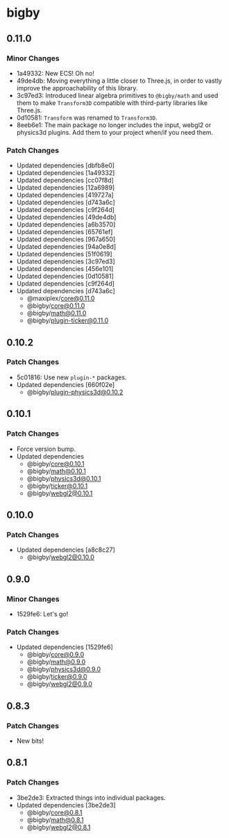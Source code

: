 # bigby

## 0.11.0

### Minor Changes

- 1a49332: New ECS! Oh no!
- 49de4db: Moving everything a little closer to Three.js, in order to vastly improve the approachability of this library.
- 3c97ed3: Introduced linear algebra primitives to `@bigby/math` and used them to make `Transform3D` compatible with third-party libraries like Three.js.
- 0d10581: `Transform` was renamed to `Transform3D`.
- 8eeb6e1: The main package no longer includes the input, webgl2 or physics3d plugins. Add them to your project when/if you need them.

### Patch Changes

- Updated dependencies [dbfb8e0]
- Updated dependencies [1a49332]
- Updated dependencies [cc07f8d]
- Updated dependencies [12a6989]
- Updated dependencies [419727a]
- Updated dependencies [d743a6c]
- Updated dependencies [c9f264d]
- Updated dependencies [49de4db]
- Updated dependencies [a6b3570]
- Updated dependencies [65761ef]
- Updated dependencies [967a650]
- Updated dependencies [94a0e8d]
- Updated dependencies [51f0619]
- Updated dependencies [3c97ed3]
- Updated dependencies [456e101]
- Updated dependencies [0d10581]
- Updated dependencies [c9f264d]
- Updated dependencies [d743a6c]
  - @maxiplex/core@0.11.0
  - @bigby/core@0.11.0
  - @bigby/math@0.11.0
  - @bigby/plugin-ticker@0.11.0

## 0.10.2

### Patch Changes

- 5c01816: Use new `plugin-*` packages.
- Updated dependencies [660f02e]
  - @bigby/plugin-physics3d@0.10.2

## 0.10.1

### Patch Changes

- Force version bump.
- Updated dependencies
  - @bigby/core@0.10.1
  - @bigby/math@0.10.1
  - @bigby/physics3d@0.10.1
  - @bigby/ticker@0.10.1
  - @bigby/webgl2@0.10.1

## 0.10.0

### Patch Changes

- Updated dependencies [a8c8c27]
  - @bigby/webgl2@0.10.0

## 0.9.0

### Minor Changes

- 1529fe6: Let's go!

### Patch Changes

- Updated dependencies [1529fe6]
  - @bigby/core@0.9.0
  - @bigby/math@0.9.0
  - @bigby/physics3d@0.9.0
  - @bigby/ticker@0.9.0
  - @bigby/webgl2@0.9.0

## 0.8.3

### Patch Changes

- New bits!

## 0.8.1

### Patch Changes

- 3be2de3: Extracted things into individual packages.
- Updated dependencies [3be2de3]
  - @bigby/core@0.8.1
  - @bigby/math@0.8.1
  - @bigby/webgl2@0.8.1

